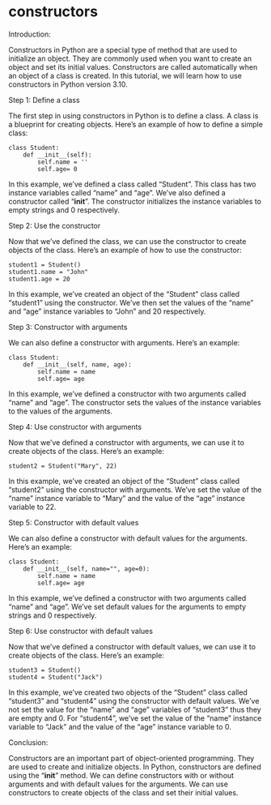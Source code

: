 
constructors
============
Introduction:

Constructors in Python are a special type of method that are used to initialize an object. They are commonly used when you want to create an object and set its initial values. Constructors are called automatically when an object of a class is created. In this tutorial, we will learn how to use constructors in Python version 3.10.

Step 1: Define a class

The first step in using constructors in Python is to define a class. A class is a blueprint for creating objects. Here’s an example of how to define a simple class:

```
class Student:
    def __init__(self):
        self.name = ''
        self.age= 0
```

In this example, we’ve defined a class called “Student”. This class has two instance variables called “name” and “age”. We’ve also defined a constructor called “__init__”. The constructor initializes the instance variables to empty strings and 0 respectively.

Step 2: Use the constructor

Now that we’ve defined the class, we can use the constructor to create objects of the class. Here’s an example of how to use the constructor:

```
student1 = Student()
student1.name = "John"
student1.age = 20
```

In this example, we’ve created an object of the “Student” class called “student1” using the constructor. We’ve then set the values of the “name” and “age” instance variables to “John” and 20 respectively.

Step 3: Constructor with arguments

We can also define a constructor with arguments. Here’s an example:

```
class Student:
    def __init__(self, name, age):
        self.name = name
        self.age= age
```

In this example, we’ve defined a constructor with two arguments called “name” and “age”. The constructor sets the values of the instance variables to the values of the arguments.

Step 4: Use constructor with arguments

Now that we’ve defined a constructor with arguments, we can use it to create objects of the class. Here’s an example:

```
student2 = Student("Mary", 22)
```

In this example, we’ve created an object of the “Student” class called “student2” using the constructor with arguments. We’ve set the value of the “name” instance variable to “Mary” and the value of the “age” instance variable to 22.

Step 5: Constructor with default values

We can also define a constructor with default values for the arguments. Here’s an example:

```
class Student:
    def __init__(self, name="", age=0):
        self.name = name
        self.age= age
```

In this example, we’ve defined a constructor with two arguments called “name” and “age”. We’ve set default values for the arguments to empty strings and 0 respectively.

Step 6: Use constructor with default values

Now that we’ve defined a constructor with default values, we can use it to create objects of the class. Here’s an example:

```
student3 = Student()
student4 = Student("Jack")
```

In this example, we’ve created two objects of the “Student” class called “student3” and “student4” using the constructor with default values. We’ve not set the value for the “name” and “age” variables of “student3” thus they are empty and 0. For “student4”, we’ve set the value of the “name” instance variable to “Jack” and the value of the “age” instance variable to 0.

Conclusion:

Constructors are an important part of object-oriented programming. They are used to create and initialize objects. In Python, constructors are defined using the “__init__” method. We can define constructors with or without arguments and with default values for the arguments. We can use constructors to create objects of the class and set their initial values.